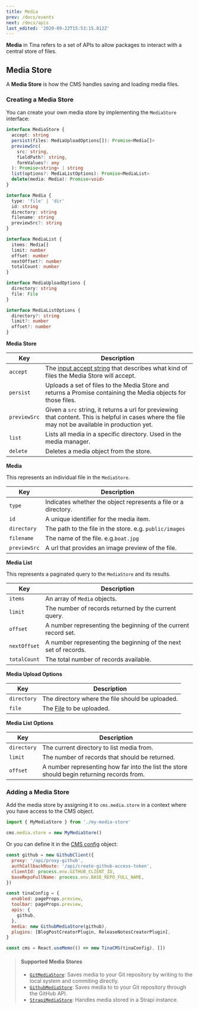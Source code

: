 ```yaml
---
title: Media
prev: /docs/events
next: /docs/apis
last_edited: '2020-09-22T15:53:15.812Z'
---
```


**Media** in Tina refers to a set of APIs to allow packages to interact with a central store of files.

## Media Store

A **Media Store** is how the CMS handles saving and loading media files.

### Creating a Media Store

You can create your own media store by implementing the `MediaStore` interface:

```typescript
interface MediaStore {
  accept: string
  persist(files: MediaUploadOptions[]): Promise<Media[]>
  previewSrc(
    src: string,
    fieldPath?: string,
    formValues?: any
  ): Promise<string> | string
  list(options?: MediaListOptions): Promise<MediaList>
  delete(media: Media): Promise<void>
}

interface Media {
  type: 'file' | 'dir'
  id: string
  directory: string
  filename: string
  previewSrc?: string
}

interface MediaList {
  items: Media[]
  limit: number
  offset: number
  nextOffset?: number
  totalCount: number
}

interface MediaUploadOptions {
  directory: string
  file: File
}

interface MediaListOptions {
  directory?: string
  limit?: number
  offset?: number
}
```

**Media Store**

| Key          | Description                                                                                                                                                           |
| ------------ | --------------------------------------------------------------------------------------------------------------------------------------------------------------------- |
| `accept`     | The [input accept string](https://developer.mozilla.org/en-US/docs/Web/HTML/Element/input/file#accept) that describes what kind of files the Media Store will accept. |
| `persist`    | Uploads a set of files to the Media Store and returns a Promise containing the Media objects for those files.                                                         |
| `previewSrc` | Given a `src` string, it returns a url for previewing that content. This is helpful in cases where the file may not be available in production yet.                   |
| `list`       | Lists all media in a specific directory. Used in the media manager.                                                                                                   |
| `delete`     | Deletes a media object from the store.                                                                                                                                |

**Media**

This represents an individual file in the `MediaStore`.

| Key          | Description                                                    |
| ------------ | -------------------------------------------------------------- |
| `type`       | Indicates whether the object represents a file or a directory. |
| `id`         | A unique identifier for the media item.                        |
| `directory`  | The path to the file in the store. e.g. `public/images`        |
| `filename`   | The name of the file. e.g.`boat.jpg`                           |
| `previewSrc` | A url that provides an image preview of the file.              |

**Media List**

This represents a paginated query to the `MediaStore` and its results.

| Key          | Description                                                     |
| ------------ | --------------------------------------------------------------- |
| `items`      | An array of `Media` objects.                                    |
| `limit`      | The number of records returned by the current query.            |
| `offset`     | A number representing the beginning of the current record set.  |
| `nextOffset` | A number representing the beginning of the next set of records. |
| `totalCount` | The total number of records available.                          |

**Media Upload Options**

| Key         | Description                                                                       |
| ----------- | --------------------------------------------------------------------------------- |
| `directory` | The directory where the file should be uploaded.                                  |
| `file`      | The [File](https://developer.mozilla.org/en-US/docs/Web/API/File) to be uploaded. |

**Media List Options**

| Key         | Description                                                                                |
| ----------- | ------------------------------------------------------------------------------------------ |
| `directory` | The current directory to list media from.                                                  |
| `limit`     | The number of records that should be returned.                                             |
| `offset`    | A number representing how far into the list the store should begin returning records from. |

### Adding a Media Store

Add the media store by assigning it to `cms.media.store` in a context where you have access to the CMS object.

```javascript
import { MyMediaStore } from './my-media-store'

cms.media.store = new MyMediaStore()
```

Or you can define it in the [CMS config](/docs/getting-started/cms-set-up/#configure-the-cms-object) object:

```js
const github = new GithubClient({
  proxy: '/api/proxy-github',
  authCallbackRoute: '/api/create-github-access-token',
  clientId: process.env.GITHUB_CLIENT_ID,
  baseRepoFullName: process.env.BASE_REPO_FULL_NAME,
})

const tinaConfig = {
  enabled: pageProps.preview,
  toolbar: pageProps.preview,
  apis: {
    github,
  },
  media: new GithubMediaStore(github),
  plugins: [BlogPostCreatorPlugin, ReleaseNotesCreatorPlugin],
}

const cms = React.useMemo(() => new TinaCMS(tinaConfig), [])
```

> #### Supported Media Stores
>
> - [`GitMediaStore`](/guides/nextjs/git/adding-backend): Saves media to your Git repository by writing to the local system and commiting directly.
> - [`GithubMediaStore`](/packages/react-tinacms-github): Saves media to to your Git repository through the GitHub API.
> - [`StrapiMediaStore`](https://tinacms.org/packages/react-tinacms-strapi/): Handles media stored in a Strapi instance.

<!-- TODO....

## Media Manager

....explain how it works, upload a photo, how it can be accessed and customized etc.
-->
